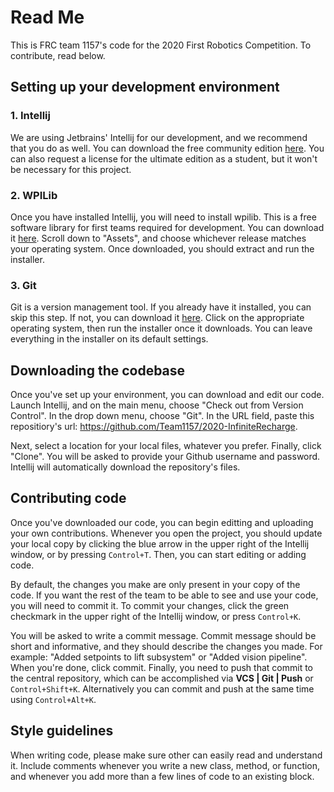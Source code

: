 # Read Me
This is FRC team 1157's code for the 2020 First Robotics Competition. To contribute, read below.
## Setting up your development environment
### 1. Intellij
We are using Jetbrains' Intellij for our development, and we recommend that you do as well.
You can download the free community edition [here](https://www.jetbrains.com/idea/download/).
You can also request a license for the ultimate edition as a student, but it won't be necessary for this project.

### 2. WPILib
Once you have installed Intellij, you will need to install wpilib.
This is a free software library for first teams required for development.
You can download it [here](https://github.com/wpilibsuite/allwpilib/releases/tag/v2020.1.2).
Scroll down to "Assets", and choose whichever release matches your operating system.
Once downloaded, you should extract and run the installer.

### 3. Git
Git is a version management tool. If you already have it installed, you can skip this step.
If not, you can download it [here](https://git-scm.com/download/).
Click on the appropriate operating system, then run the installer once it downloads.
You can leave everything in the installer on its default settings.

## Downloading the codebase
Once you've set up your environment, you can download and edit our code.
Launch Intellij, and on the main menu, choose "Check out from Version Control".
In the drop down menu, choose "Git".
In the URL field, paste this repositiory's url: 
https://github.com/Team1157/2020-InfiniteRecharge.

Next, select a location for your local files, whatever you prefer. Finally, click "Clone".
You will be asked to provide your Github username and password.
Intellij will automatically download the repository's files.

## Contributing code
Once you've downloaded our code, you can begin editting and uploading your own contributions.
Whenever you open the project, you should update your local copy by clicking the blue arrow in the upper right of the Intellij window, or by pressing `Control+T`.
Then, you can start editing or adding code.

By default, the changes you make are only present in your copy of the code.
If you want the rest of the team to be able to see and use your code, you will need to commit it.
To commit your changes, click the green checkmark in the upper right of the Intellij window, or press `Control+K`.

You will be asked to write a commit message.
Commit message should be short and informative, and they should describe the changes you made. For example: "Added setpoints to lift subsystem" or "Added vision pipeline".
When you're done, click commit. Finally, you need to push that commit to the central repository,
which can be accomplished via <b>VCS | Git | Push</b> or `Control+Shift+K`.
Alternatively you can commit and push at the same time using `Control+Alt+K`.

## Style guidelines
When writing code, please make sure other can easily read and understand it.
Include comments whenever you write a new class, method, or function, and whenever you add more than a few lines of code to an existing block.
